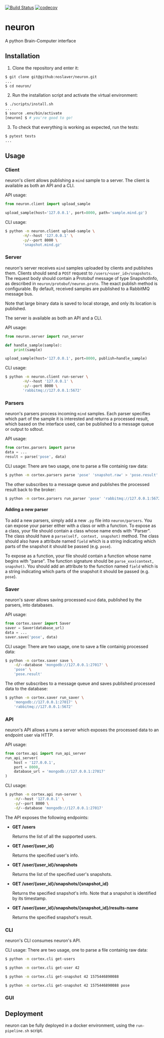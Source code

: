 [![Build Status](https://travis-ci.org/noslaver/neuron.svg?branch=master)](https://travis-ci.org/noslaver/neuron)
[![codecov](https://codecov.io/gh/noslaver/neuron/branch/master/graph/badge.svg)](https://codecov.io/gh/noslaver/neuron)

# neuron
A python Brain-Computer interface

## Installation

1. Clone the repository and enter it:

```sh
$ git clone git@github:noslaver/neuron.git
...
$ cd neuron/
```

2. Run the installation script and activate the virtual environment:

```sh
$ ./scripts/install.sh
...
$ source .env/bin/activate
[neuron] $ # you're good to go!
```

3. To check that everything is working as expected, run the tests:

```sh
$ pytest tests
...
```

## Usage

### Client

neuron's client allows publishing a `mind` sample to a server.
The client is available as both an API and a CLI.

API usage:
```python
from neuron.client import upload_sample

upload_sample(host='127.0.0.1', port=8000, path='sample.mind.gz')
```

CLI usage:
```bash
$ python -m neuron.client upload-sample \
        -H/--host '127.0.0.1' \
        -p/--port 8000 \
        'snapshot.mind.gz'
```

### Server

neuron's server receives `mind` samples uploaded by clients and publishes them.
Clients should send a `POST` request to `/users/<user_id>/snapshots`. The request body should contain a Protobuf message of type SnapshotInfo, as described in `neuron/protobuf/neuron.proto`.
The exact publish method is configurable. By default, received samples are published to a RabbitMQ message bus.

Note that large binary data is saved to local storage, and only its location is published.

The server is available as both an API and a CLI.

API usage:
```python
from neuron.server import run_server

def handle_sample(sample):
    print(sample)

upload_sample(host='127.0.0.1', port=8000, publish=handle_sample)
```

CLI usage:
```bash
$ python -m neuron.client run-server \
        -H/--host '127.0.0.1' \
        -p/--port 8000 \
        'rabbitmq://127.0.0.1:5672'
```

### Parsers

neuron's parsers process incoming `mind` samples. Each parser specifies which part of the sample it is interested and returns a processed result, which based on the interface used, can be published to a message queue or output to sdtout.

API usage:
```python
from cortex.parsers import parse
data = ...
result = parse('pose', data)
```

CLI usage:
There are two usage, one to parse a file containig raw data:
```bash
$ python -m cortex.parsers parse 'pose' 'snapshot.raw' > 'pose.result'
```

The other subscribes to a message queue and publishes the processed result back to the broker:
```bash
$ python -m cortex.parsers run_parser 'pose' 'rabbitmq://127.0.0.1:5672'
```

#### Adding a new parser

To add a new parsers, simply add a new `.py` file into `neuron/parsers`. You can expose your parser either with a class or with a function.
To expose as a class, your file should contain a class whose name ends with "Parser". The class should have a `parse(self, context, snapshot)` method.
The class should also have a attribute named `field` which is a string indicating which parts of the snapshot it should be passed (e.g. `pose`).

To expose as a function, your file should contain a function whose name begins with "parse".
The function signature should be `parse_xxx(context, snapshot)`.
You should add an attribute to the function named `field` which is a string indicating which parts of the snapshot it should be passed (e.g. `pose`).

### Saver

neuron's saver allows saving processed `mind` data, published by the parsers, into databases.

API usage:
```python
from cortex.saver import Saver
saver = Saver(database_url)
data = ...
saver.save('pose', data)
```

CLI usage:
There are two usage, one to save a file containig processed data:
```bash
$ python -m cortex.saver save \
    -d/--database 'mongodb://127.0.0.1:27017' \
    'pose' \
    'pose.result'
```

The other subscribes to a message queue and saves published processed data to the database:
```bash
$ python -m cortex.saver run_saver \
    'mongodb://127.0.0.1:27017' \
    'rabbitmq://127.0.0.1:5672'
```

### API

neuron's API allows a runs a server which exposes the processed data to an endpoint user via HTTP.

API usage:
```python
from cortex.api import run_api_server
run_api_server(
    host = '127.0.0.1',
    port = 8000,
    database_url = 'mongodb://127.0.0.1:27017' 
)
```

CLI usage:
```bash
$ python -m cortex.api run-server \
    -H/--host '127.0.0.1' \
    -p/--port 8000 \
    -d/--database 'mongodb://127.0.0.1:27017'
```

The API exposes the following endpoints:
* **GET /users**

    Returns the list of all the supported users.

* **GET /user/{user_id}**

    Returns the specified user's info.

* **GET /user/{user_id}/snapshots**

    Returns the list of the specified user's snapshots.

* **GET /user/{user_id}/snapshots/{snapshot_id}**

    Returns the specified snapshot's info.
    Note that a snapshot is identified by its timestamp.

* **GET /user/{user_id}/snapshots/{snapshot_id}/results-name**

    Returns the specified snapshot's result.

### CLI

neuron's CLI consumes neuron's API.

CLI usage:
There are two usage, one to parse a file containig raw data:
```bash
$ python -m cortex.cli get-users

$ python -m cortex.cli get-user 42

$ python -m cortex.cli get-snapshot 42 1575446890088

$ python -m cortex.cli get-snapshot 42 1575446890088 pose
```

### GUI

## Deployment
neuron can be fully deployed in a docker environment, using the `run-pipeline.sh` script.
